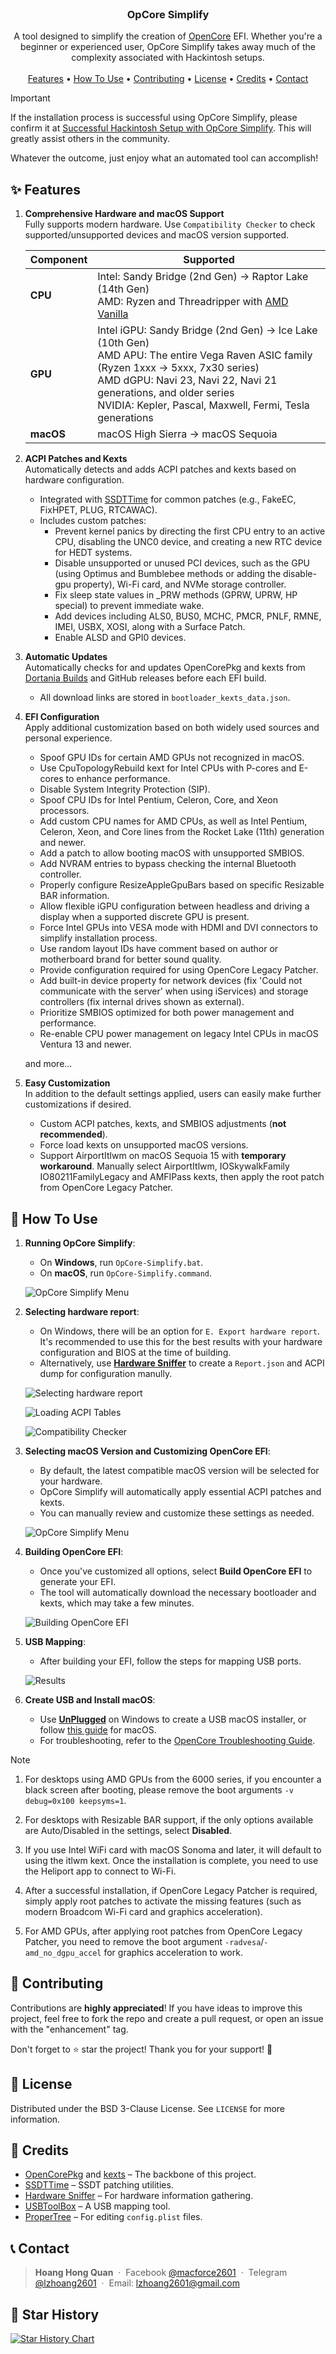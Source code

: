 <br/>
<div align="center">
  <h3 align="center">OpCore Simplify</h3>

  <p align="center">
    A tool designed to simplify the creation of <a href="https://github.com/acidanthera/OpenCorePkg">OpenCore</a> EFI. Whether you're a beginner or experienced user, OpCore Simplify takes away much of the complexity associated with Hackintosh setups.
    <br />
    <br />
    <a href="#-features">Features</a> •
    <a href="#-how-to-use">How To Use</a> •
    <a href="#-contributing">Contributing</a> •
    <a href="#-license">License</a> •
    <a href="#-credits">Credits</a> •
    <a href="#-contact">Contact</a>
  </p>
</div>

> [!IMPORTANT]
> If the installation process is successful using OpCore Simplify, please confirm it at [Successful Hackintosh Setup with OpCore Simplify](https://github.com/lzhoang2801/OpCore-Simplify/discussions/23). 
> This will greatly assist others in the community.
>
> Whatever the outcome, just enjoy what an automated tool can accomplish!

## ✨ **Features**

1. **Comprehensive Hardware and macOS Support**  
   Fully supports modern hardware. Use `Compatibility Checker` to check supported/unsupported devices and macOS version supported.

   | **Component**  | **Supported**                                                                                       |
   |----------------|-----------------------------------------------------------------------------------------------------|
   | **CPU**        | Intel: Sandy Bridge (2nd Gen) → Raptor Lake (14th Gen) <br> AMD: Ryzen and Threadripper with [AMD Vanilla](https://github.com/AMD-OSX/AMD_Vanilla) |
   | **GPU**        | Intel iGPU: Sandy Bridge (2nd Gen) → Ice Lake (10th Gen) <br> AMD APU: The entire Vega Raven ASIC family (Ryzen 1xxx → 5xxx, 7x30 series) <br> AMD dGPU: Navi 23, Navi 22, Navi 21 generations, and older series <br> NVIDIA: Kepler, Pascal, Maxwell, Fermi, Tesla generations |
   | **macOS**      | macOS High Sierra → macOS Sequoia |

2. **ACPI Patches and Kexts**  
   Automatically detects and adds ACPI patches and kexts based on hardware configuration.
   
   - Integrated with [SSDTTime](https://github.com/corpnewt/SSDTTime) for common patches (e.g., FakeEC, FixHPET, PLUG, RTCAWAC).
   - Includes custom patches:
      - Prevent kernel panics by directing the first CPU entry to an active CPU, disabling the UNC0 device, and creating a new RTC device for HEDT systems.
      - Disable unsupported or unused PCI devices, such as the GPU (using Optimus and Bumblebee methods or adding the disable-gpu property), Wi-Fi card, and NVMe storage controller.
      - Fix sleep state values in _PRW methods (GPRW, UPRW, HP special) to prevent immediate wake.
      - Add devices including ALS0, BUS0, MCHC, PMCR, PNLF, RMNE, IMEI, USBX, XOSI, along with a Surface Patch.
      - Enable ALSD and GPI0 devices.

3. **Automatic Updates**  
    Automatically checks for and updates OpenCorePkg and kexts from [Dortania Builds](https://dortania.github.io/builds/) and GitHub releases before each EFI build.

   - All download links are stored in `bootloader_kexts_data.json`.
            
4. **EFI Configuration**  
   Apply additional customization based on both widely used sources and personal experience.

   - Spoof GPU IDs for certain AMD GPUs not recognized in macOS.
   - Use CpuTopologyRebuild kext for Intel CPUs with P-cores and E-cores to enhance performance.
   - Disable System Integrity Protection (SIP).
   - Spoof CPU IDs for Intel Pentium, Celeron, Core, and Xeon processors.
   - Add custom CPU names for AMD CPUs, as well as Intel Pentium, Celeron, Xeon, and Core lines from the Rocket Lake (11th) generation and newer.
   - Add a patch to allow booting macOS with unsupported SMBIOS.
   - Add NVRAM entries to bypass checking the internal Bluetooth controller.
   - Properly configure ResizeAppleGpuBars based on specific Resizable BAR information.
   - Allow flexible iGPU configuration between headless and driving a display when a supported discrete GPU is present.
   - Force Intel GPUs into VESA mode with HDMI and DVI connectors to simplify installation process.
   - Use random layout IDs have comment based on author or motherboard brand for better sound quality.
   - Provide configuration required for using OpenCore Legacy Patcher.
   - Add built-in device property for network devices (fix 'Could not communicate with the server' when using iServices) and storage controllers (fix internal drives shown as external).
   - Prioritize SMBIOS optimized for both power management and performance.
   - Re-enable CPU power management on legacy Intel CPUs in macOS Ventura 13 and newer.

   and more...

5. **Easy Customization**  
   In addition to the default settings applied, users can easily make further customizations if desired.

   - Custom ACPI patches, kexts, and SMBIOS adjustments (**not recommended**).
   - Force load kexts on unsupported macOS versions.
   - Support AirportItlwm on macOS Sequoia 15 with **temporary workaround**. Manually select AirportItlwm, IOSkywalkFamily IO80211FamilyLegacy and AMFIPass kexts, then apply the root patch from OpenCore Legacy Patcher.

## 🚀 **How To Use**

1. **Running OpCore Simplify**:
   - On **Windows**, run `OpCore-Simplify.bat`.
   - On **macOS**, run `OpCore-Simplify.command`.

   ![OpCore Simplify Menu](https://i.imgur.com/vTr1V9D.png)

2. **Selecting hardware report**:
   - On Windows, there will be an option for `E. Export hardware report`. It's recommended to use this for the best results with your hardware configuration and BIOS at the time of building.
   - Alternatively, use [**Hardware Sniffer**](https://github.com/lzhoang2801/Hardware-Sniffer) to create a `Report.json` and ACPI dump for configuration manully.

   ![Selecting hardware report](https://i.imgur.com/MbRmIGJ.png)

   ![Loading ACPI Tables](https://i.imgur.com/SbL6N6v.png)

   ![Compatibility Checker](https://i.imgur.com/kuDGMmp.png)

3. **Selecting macOS Version and Customizing OpenCore EFI**:
   - By default, the latest compatible macOS version will be selected for your hardware.
   - OpCore Simplify will automatically apply essential ACPI patches and kexts. 
   - You can manually review and customize these settings as needed.

   ![OpCore Simplify Menu](https://i.imgur.com/TSk9ejy.png)

4. **Building OpenCore EFI**:
   - Once you've customized all options, select **Build OpenCore EFI** to generate your EFI.
   - The tool will automatically download the necessary bootloader and kexts, which may take a few minutes.

   ![Building OpenCore EFI](https://i.imgur.com/deyj5de.png)

5. **USB Mapping**:
   - After building your EFI, follow the steps for mapping USB ports.

   ![Results](https://i.imgur.com/MIPigPF.png)

6. **Create USB and Install macOS**: 
   - Use [**UnPlugged**](https://github.com/corpnewt/UnPlugged) on Windows to create a USB macOS installer, or follow [this guide](https://dortania.github.io/OpenCore-Install-Guide/installer-guide/mac-install.html) for macOS.
   - For troubleshooting, refer to the [OpenCore Troubleshooting Guide](https://dortania.github.io/OpenCore-Install-Guide/troubleshooting/troubleshooting.html).

> [!NOTE]
> 1. For desktops using AMD GPUs from the 6000 series, if you encounter a black screen after booting, please remove the boot arguments `-v debug=0x100 keepsyms=1`.
>
> 2. For desktops with Resizable BAR support, if the only options available are Auto/Disabled in the settings, select **Disabled**.
>
> 3. If you use Intel WiFi card with macOS Sonoma and later, it will default to using the itlwm kext. Once the installation is complete, you need to use the Heliport app to connect to Wi-Fi.
>
> 4. After a successful installation, if OpenCore Legacy Patcher is required, simply apply root patches to activate the missing features (such as modern Broadcom Wi-Fi card and graphics acceleration).
> 
> 5. For AMD GPUs, after applying root patches from OpenCore Legacy Patcher, you need to remove the boot argument `-radvesa`/`-amd_no_dgpu_accel` for graphics acceleration to work.

## 🤝 **Contributing**

Contributions are **highly appreciated**! If you have ideas to improve this project, feel free to fork the repo and create a pull request, or open an issue with the "enhancement" tag.

Don't forget to ⭐ star the project! Thank you for your support! 🌟

## 📜 **License**

Distributed under the BSD 3-Clause License. See `LICENSE` for more information.

## 🙌 **Credits**

- [OpenCorePkg](https://github.com/acidanthera/OpenCorePkg) and [kexts](https://github.com/lzhoang2801/OpCore-Simplify/blob/main/Scripts/datasets/kext_data.py) – The backbone of this project.
- [SSDTTime](https://github.com/corpnewt/SSDTTime) – SSDT patching utilities.
- [Hardware Sniffer](https://github.com/lzhoang2801/Hardware-Sniffer) – For hardware information gathering.
- [USBToolBox](https://github.com/USBToolBox/tool) – A USB mapping tool.
- [ProperTree](https://github.com/corpnewt/ProperTree) – For editing `config.plist` files.

## 📞 **Contact**

> **Hoang Hong Quan** &nbsp;&middot;&nbsp; 
> Facebook [@macforce2601](https://facebook.com/macforce2601) &nbsp;&middot;&nbsp;
> Telegram [@lzhoang2601](https://t.me/lzhoang2601) &nbsp;&middot;&nbsp;
> Email: lzhoang2601@gmail.com

## 🌟 **Star History**

[![Star History Chart](https://api.star-history.com/svg?repos=lzhoang2801/OpCore-Simplify&type=Date)](https://star-history.com/#lzhoang2801/OpCore-Simplify&Date)
